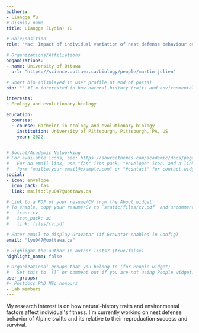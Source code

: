 ```yaml
---
authors:
- Liangge Yu
# Display name
title: Liangge (Lydia) Yu

# Role/position
role: "Msc: Impact of individual variation of nest defense behaviour on survival and reproduction"

# Organizations/Affiliations
organizations:
- name: University of Ottawa
  url: "https://science.uottawa.ca/biology/people/martin-julien"

# Short bio (displayed in user profile at end of posts)
bio: "" #I'm interested in how natural-history traits and environmental factors affect individual's fitness of Alpine swifts.

interests:
- Ecology and evolutionary biology

education:
  courses:
  - course: Bachelor in ecology and evolutionary biology
    institution: University of Pittsburgh, Pittsburgh, PA, US
    year: 2022


# Social/Academic Networking
# For available icons, see: https://sourcethemes.com/academic/docs/page-builder/#icons
#   For an email link, use "fas" icon pack, "envelope" icon, and a link in the
#   form "mailto:your-email@example.com" or "#contact" for contact widget.
social:
- icon: envelope
  icon_pack: fas
  link: mailto:lyu047@uottawa.ca

# Link to a PDF of your resume/CV from the About widget.
# To enable, copy your resume/CV to `static/files/cv.pdf` and uncomment the lines below.
# - icon: cv
#   icon_pack: ai
#   link: files/cv.pdf

# Enter email to display Gravatar (if Gravatar enabled in Config)
email: "lyu047@uottawa.ca"

# Highlight the author in author lists? (true/false)
highlight_name: false

# Organizational groups that you belong to (for People widget)
#   Set this to `[]` or comment out if you are not using People widget.
user_groups:
#- Postdocs PhD MSc honours
- Lab members
---
```


My research interest is on how natural-history traits and environmental factors affect individual's fitness. I'm currently working on nest defense behavior of Alpine swifts and its relative to their reproduction success and survival.

